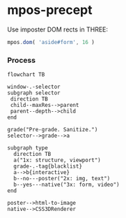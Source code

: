 # mpos-precept
Use imposter DOM rects in THREE:

```js
mpos.dom( 'aside#form', 16 )
```

### Process
```mermaid
flowchart TB

window-.-selector
subgraph selector
 direction TB
 child--maxRes-->parent
 parent--depth-->child
end

grade("Pre-grade. Sanitize.")
selector-->grade-->a

subgraph type
  direction TB
  a("1x: structure, viewport")
  grade-.-tag{blacklist}
  a-->b{interactive}
  b--no---poster("2x: img, text")
  b--yes---native("3x: form, video")
end

poster-->html-to-image
native-->CSS3DRenderer
```
